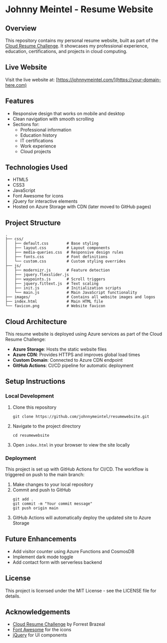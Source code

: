 # Johnny Meintel - Resume Website

## Overview
This repository contains my personal resume website, built as part of the [Cloud Resume Challenge](https://cloudresumechallenge.dev/). It showcases my professional experience, education, certifications, and projects in cloud computing.

## Live Website
Visit the live website at: [https://johnnymeintel.com/](https://your-domain-here.com)

## Features
- Responsive design that works on mobile and desktop
- Clean navigation with smooth scrolling
- Sections for:
  - Professional information
  - Education history
  - IT certifications
  - Work experience
  - Cloud projects

## Technologies Used
- HTML5
- CSS3
- JavaScript
- Font Awesome for icons
- jQuery for interactive elements
- Hosted on Azure Storage with CDN (later moved to GitHub pages)

## Project Structure
```
.
├── css/
│   ├── default.css        # Base styling
│   ├── layout.css         # Layout components
│   ├── media-queries.css  # Responsive design rules
│   ├── fonts.css          # Font definitions
│   └── custom.css         # Custom styling overrides
├── js/
│   ├── modernizr.js       # Feature detection
│   ├── jquery.flexslider.js
│   ├── waypoints.js       # Scroll triggers
│   ├── jquery.fittext.js  # Text scaling
│   ├── init.js            # Initialization scripts
│   └── main.js            # Main JavaScript functionality
├── images/                # Contains all website images and logos
├── index.html             # Main HTML file
└── favicon.png            # Website favicon
```

## Cloud Architecture
This resume website is deployed using Azure services as part of the Cloud Resume Challenge:

- **Azure Storage**: Hosts the static website files
- **Azure CDN**: Provides HTTPS and improves global load times
- **Custom Domain**: Connected to Azure CDN endpoint
- **GitHub Actions**: CI/CD pipeline for automatic deployment

## Setup Instructions

### Local Development
1. Clone this repository
   ```
   git clone https://github.com/johnnymeintel/resumewebsite.git
   ```
2. Navigate to the project directory
   ```
   cd resumewebsite
   ```
3. Open `index.html` in your browser to view the site locally

### Deployment
This project is set up with GitHub Actions for CI/CD. The workflow is triggered on push to the main branch:

1. Make changes to your local repository
2. Commit and push to GitHub
   ```
   git add .
   git commit -m "Your commit message"
   git push origin main
   ```
3. GitHub Actions will automatically deploy the updated site to Azure Storage

## Future Enhancements
- Add visitor counter using Azure Functions and CosmosDB
- Implement dark mode toggle
- Add contact form with serverless backend

## License
This project is licensed under the MIT License - see the LICENSE file for details.

## Acknowledgements
- [Cloud Resume Challenge](https://cloudresumechallenge.dev/) by Forrest Brazeal
- [Font Awesome](https://fontawesome.com/) for the icons
- [jQuery](https://jquery.com/) for UI components
